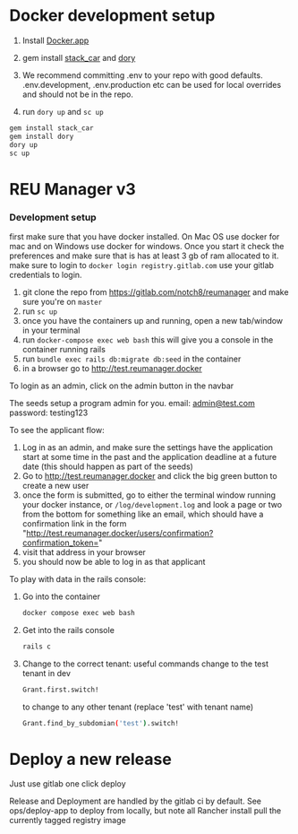 # Docker development setup

1) Install [Docker.app](https://www.docker.com/products/docker-desktop)

2) gem install [stack_car](https://gitlab.com/notch8/stack_car) and [dory](https://github.com/FreedomBen/dory)

3) We recommend committing .env to your repo with good defaults. .env.development, .env.production etc can be used for local overrides and should not be in the repo.

4) run `dory up` and `sc up`

``` bash
gem install stack_car
gem install dory
dory up
sc up
```
# REU Manager v3

### Development setup
first make sure that you have docker installed. On Mac OS use docker for mac and on Windows use docker for windows.
Once you start it check the preferences and make sure that is has at least 3 gb of ram allocated to it.
make sure to login to `docker login registry.gitlab.com` use your gitlab credentials to login.

1. git clone the repo from https://gitlab.com/notch8/reumanager and make sure you're on `master`
2. run `sc up`
3. once you have the containers up and running, open a new tab/window in your terminal
4. run `docker-compose exec web bash` this will give you a console in the container running rails
5. run `bundle exec rails db:migrate db:seed` in the container
6. in a browser go to http://test.reumanager.docker

To login as an admin, click on the admin button in the navbar

The seeds setup a program admin for you. email: admin@test.com password: testing123

To see the applicant flow:
1. Log in as an admin, and make sure the settings have the application start at some time in the past and the application deadline at a future date (this should happen as part of the seeds)
2. Go to http://test.reumanager.docker and click the big green button to create a new user
3. once the form is submitted, go to either the terminal window running your docker instance, or `/log/development.log` and look a page or two from the bottom for something like an email, which should have a confirmation link in the form "http://test.reumanager.docker/users/confirmation?confirmation_token=<token>"
4. visit that address in your browser
5. you should now be able to log in as that applicant

To play with data in the rails console:
1.  Go into the container
    ``` bash
    docker compose exec web bash
    ```
2.  Get into the rails console
    ``` bash
    rails c
    ```
2. Change to the correct tenant: useful commands
    change to the test tenant in dev
    ``` bash
    Grant.first.switch!
    ```
    to change to any other tenant (replace 'test' with tenant name)
    ``` bash
    Grant.find_by_subdomian('test').switch!
    ```

# Deploy a new release

Just use gitlab one click deploy

Release and Deployment are handled by the gitlab ci by default. See ops/deploy-app to deploy from locally, but note all Rancher install pull the currently tagged registry image
